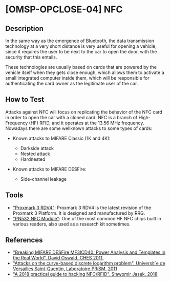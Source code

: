 # [OMSP-OPCLOSE-04] NFC
## Description
In the same way as the emergence of Bluetooth, the data transmission technology at a very short distance is very useful for opening a vehicle, since it requires the user to be next to the car to open the door, with the security that this entails.

These technologies are usually based on cards that are powered by the vehicle itself when they gets close enough, which allows them to activate a small integrated computer inside them, which will be responsible for authenticating the card owner as the legitimate user of the car.

## How to Test
Attacks against NFC will focus on replicating the behavior of the NFC card in order to open the car with a cloned card.
NFC is a branch of High-Frequency (HF) RFID, and it operates at the 13.56 MHz frequency. Nowadays there are some wellknown attacks to some types of cards:

* Known attacks to MIFARE Classic (1K and 4K):
    * Darkside attack
    * Nested attack
    * Hardnested

* Known attacks to MIFARE DESFire:
    * Side-channel leakage

## Tools
* ["Proxmark 3 RDV4"](https://proxmark.com/): Proxmark 3 RDV4 is the latest revision of the Proxmark 3 Platform. It is designed and manufactured by RRG.
* ["PN532 NFC Module"](https://www.nxp.com/docs/en/nxp/data-sheets/PN532_C1.pdf): One of the most common HF NFC chips built in various readers, also used as a research kit sometimes.

## References
* ["Breaking MIFARE DESFire MF3ICD40: Power Analysis and Templates in the Real World". David Oswald. CHES 2011.](https://www.iacr.org/workshops/ches/ches2011/presentations/Session%205/CHES2011_Session5_1.pdf)
* ["Attacks on the curve-based discrete logarithm problem". Universit´e de Versailles Saint-Quentin, Laboratoire PRiSM. 2011](http://ecc2011.loria.fr/slides/summerschool-vitse.pdf)
* ["A 2018 practical guide to hacking NFC/RFID". Sławomir Jasek. 2018](https://smartlockpicking.com/slides/Confidence_A_2018_Practical_Guide_To_Hacking_RFID_NFC.pdf)
